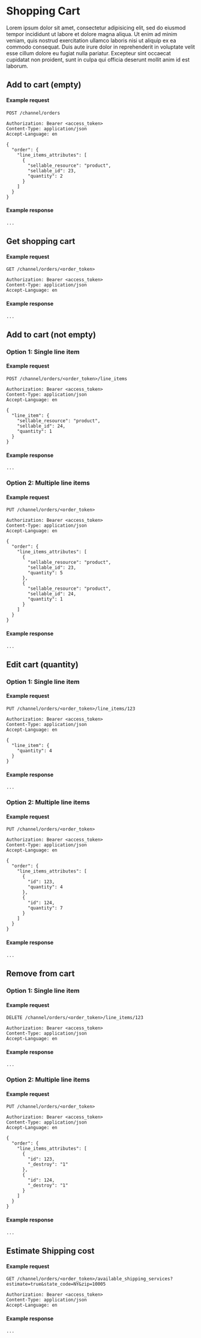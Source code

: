 # Shopping Cart

Lorem ipsum dolor sit amet, consectetur adipisicing elit, sed do eiusmod
tempor incididunt ut labore et dolore magna aliqua. Ut enim ad minim veniam,
quis nostrud exercitation ullamco laboris nisi ut aliquip ex ea commodo
consequat. Duis aute irure dolor in reprehenderit in voluptate velit esse
cillum dolore eu fugiat nulla pariatur. Excepteur sint occaecat cupidatat non
proident, sunt in culpa qui officia deserunt mollit anim id est laborum.

## Add to cart (empty)

#### Example request

```http
POST /channel/orders

Authorization: Bearer <access_token>
Content-Type: application/json
Accept-Language: en

{
  "order": {
    "line_items_attributes": [
      {
        "sellable_resource": "product",
        "sellable_id": 23,
        "quantity": 2
      }
    ]
  } 
}
```

#### Example response
```http
...
```

## Get shopping cart

#### Example request

```http
GET /channel/orders/<order_token>

Authorization: Bearer <access_token>
Content-Type: application/json
Accept-Language: en

```

#### Example response
```http
...
```

## Add to cart (not empty)

### Option 1: Single line item

#### Example request

```http
POST /channel/orders/<order_token>/line_items

Authorization: Bearer <access_token>
Content-Type: application/json
Accept-Language: en

{
  "line_item": {
    "sellable_resource": "product",
    "sellable_id": 24,
    "quantity": 1
  } 
}
```

#### Example response
```http
...
```

### Option 2: Multiple line items

#### Example request

```http
PUT /channel/orders/<order_token>

Authorization: Bearer <access_token>
Content-Type: application/json
Accept-Language: en

{
  "order": {
    "line_items_attributes": [
      {
        "sellable_resource": "product",
        "sellable_id": 23,
        "quantity": 5
      },
      {
        "sellable_resource": "product",
        "sellable_id": 24,
        "quantity": 1
      }
    ]
  } 
}
```

#### Example response
```http
...
```

## Edit cart (quantity)

### Option 1: Single line item

#### Example request

```http
PUT /channel/orders/<order_token>/line_items/123

Authorization: Bearer <access_token>
Content-Type: application/json
Accept-Language: en

{
  "line_item": {
    "quantity": 4
  } 
}
```

#### Example response
```http
...
```

### Option 2: Multiple line items

#### Example request

```http
PUT /channel/orders/<order_token>

Authorization: Bearer <access_token>
Content-Type: application/json
Accept-Language: en

{
  "order": {
    "line_items_attributes": [
      {
        "id": 123,
        "quantity": 4
      },
      {
        "id": 124,
        "quantity": 7
      }     
    ]
  } 
}
```

#### Example response
```http
...
```

## Remove from cart

### Option 1: Single line item

#### Example request

```http
DELETE /channel/orders/<order_token>/line_items/123

Authorization: Bearer <access_token>
Content-Type: application/json
Accept-Language: en
```

#### Example response
```http
...
```

### Option 2: Multiple line items

#### Example request

```http
PUT /channel/orders/<order_token>

Authorization: Bearer <access_token>
Content-Type: application/json
Accept-Language: en

{
  "order": {
    "line_items_attributes": [
      {
        "id": 123,
        "_destroy": "1"       
      },
      {
        "id": 124,
        "_destroy": "1"       
      }     
    ]
  } 
}
```

#### Example response
```http
...
```

## Estimate Shipping cost

#### Example request

```http
GET /channel/orders/<order_token>/available_shipping_services?estimate=true&state_code=NY&zip=10005

Authorization: Bearer <access_token>
Content-Type: application/json
Accept-Language: en

```

#### Example response
```http
...
```